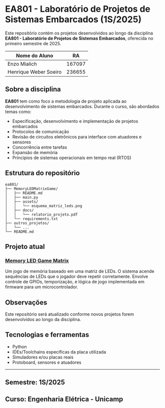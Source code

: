 # EA801 - Laboratório de Projetos de Sistemas Embarcados (1S/2025)

Este repositório contém os projetos desenvolvidos ao longo da disciplina **EA801 - Laboratório de Projetos de Sistemas Embarcados**, oferecida no primeiro semestre de 2025.

| Nome do Aluno       | RA            |
|---------------------|---------------|
|Enzo Mialich         |167097         |
|Henrique Weber Soeiro  |236655                |


## Sobre a disciplina

**EA801** tem como foco a metodologia de projeto aplicada ao desenvolvimento de sistemas embarcados. Durante o curso, são abordados temas como:

- Especificação, desenvolvimento e implementação de projetos embarcados
- Protocolos de comunicação
- Revisão de circuitos eletrônicos para interface com atuadores e sensores
- Concorrência entre tarefas
- Expansão de memória
- Princípios de sistemas operacionais em tempo real (RTOS)

## Estrutura do repositório

```
ea801/
├── MemoryLEDMatrixGame/
│   ├── README.md
│   ├── main.py
│   ├── assets/
│   │   └── esquema_matriz_leds.png
│   ├── docs/
│   │   └── relatorio_projeto.pdf
│   └── requirements.txt
├── outros_projetos/
│   └── ...
└── README.md
```

## Projeto atual

### [Memory LED Game Matrix](./MemoryLEDMatrixGame)

Um jogo de memória baseado em uma matriz de LEDs. O sistema acende sequências de LEDs que o jogador deve repetir corretamente. Envolve controle de GPIOs, temporização, e lógica de jogo implementada em firmware para um microcontrolador.

##  Observações

Este repositório será atualizado conforme novos projetos forem desenvolvidos ao longo da disciplina.


## Tecnologias e ferramentas

- Python
- IDEs/Toolchains específicas da placa utilizada
- Simuladores e/ou placas reais
- Protoboard, sensores e atuadores

---

## Semestre: 1S/2025  
**Curso:** Engenharia Elétrica - Unicamp
---
